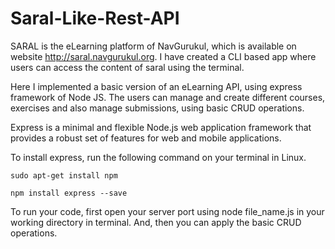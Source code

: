 # Saral-Like-Rest-API
SARAL is the eLearning platform of NavGurukul, which is available on website http://saral.navgurukul.org. I have created a CLI based app where users can access the content of saral using the terminal.

Here I implemented a basic version of an eLearning API, using express framework of Node JS. The users can manage and create different courses, exercises and also manage submissions, using basic CRUD operations.

Express is a minimal and flexible Node.js web application framework that provides a robust set of features for web and mobile applications.

To install express, run the following command on your terminal in Linux.

    sudo apt-get install npm

    npm install express --save

To run your code, first open your server port using node file_name.js in your working directory in terminal. And, then you can apply the basic CRUD operations.
